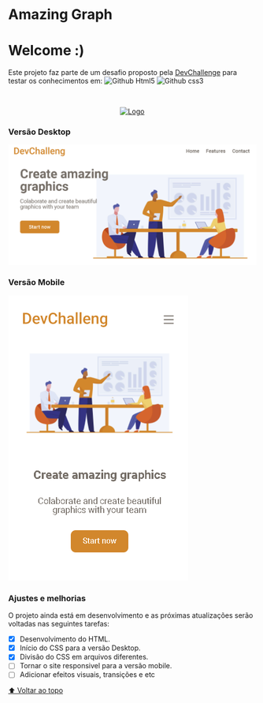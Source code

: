 # Amazing Graph

# Welcome :)

Este projeto faz parte de um desafio proposto pela <a href="https://devchallenge.now.sh/"> DevChallenge</a> para testar os conhecimentos em: ![Github Html5](https://img.shields.io/badge/HTML5-E34F26?style=for-the-badge&logo=html5&logoColor=white) ![Github css3](https://img.shields.io/badge/CSS3-1572B6?style=for-the-badge&logo=css3&logoColor=white)

<br />
<p align="center">
  <a href="http://www.freepik.com">
    <img src="https://trello-attachments.s3.amazonaws.com/590fa896d2d25e50583de620/874x512/2bc76fc9373587c9d5ca571d19530719/4435_1.png" alt="Logo" width="250" height="150">
  </a>

  <h3>Versão Desktop</h3>
<img src="https://github.com/iagomachadoo/AmazingGraph/blob/main/design/amazing-graphics-desktop.png?raw=true" alt="exemplo imagem">

<h3>Versão Mobile</h3>
<img src="https://github.com/iagomachadoo/AmazingGraph/blob/main/design/amazing-graphics-mobile.png?raw=true">

### Ajustes e melhorias

O projeto ainda está em desenvolvimento e as próximas atualizações serão voltadas nas seguintes tarefas:

- [x] Desenvolvimento do HTML.
- [x] Início do CSS para a versão Desktop.
- [x] Divisão do CSS em arquivos diferentes.
- [ ] Tornar o site responsivel para a versão mobile.
- [ ] Adicionar efeitos visuais, transições e etc

[⬆ Voltar ao topo](#nome-do-projeto)<br>
